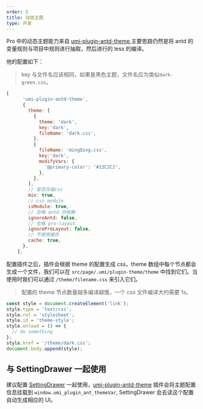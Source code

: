 ```yaml
---
order: 5
title: 动态主题
type: 开发
---
```


Pro 中的动态主题能力来自 [umi-plugin-antd-theme](https://github.com/chenshuai2144/umi-plugin-antd-theme),主要思路仍然是将 antd 的变量规则与项目中规则进行抽取，然后进行的 less 的编译。

他的配置如下：

> key 与文件名应该相同，如果是黑色主题，文件名应为类似`dark-green.css`。

```js
[
      'umi-plugin-antd-theme',
      {
        theme: [
          {
            theme: 'dark',
            key:'dark',
            fileName: 'dark.css',
          },
          {
            fileName: 'mingQing.css',
            key:'dark',
            modifyVars: {
              '@primary-color': '#13C2C2',
            },
          },
        ],
        // 是否压缩css
        min: true,
        // css module
        isModule: true,
        // 忽略 antd 的依赖
        ignoreAntd: false,
        // 忽略 pro-layout
        ignoreProLayout: false,
        // 不使用缓存
        cache: true,
      },
    ],

```

配置插件之后，插件会根据 theme 的配置生成 css，theme 数组中每个节点都会生成一个文件，我们可以在 `src/page/.umi/plugin-theme/theme` 中找到它们。当使用时我们可以通过 `/theme/filename.css` 来引入它们。

> 配置的 theme 节点数量越多编译越慢，一个 css 文件编译大约需要 1s。

```js
const style = document.createElement('link');
style.type = 'text/css';
style.rel = 'stylesheet';
style.id = 'theme-style';
style.onload = () => {
  // do something
};
style.href = '/theme/dark.css';
document.body.append(style);
```

## 与 SettingDrawer 一起使用

建议配置 [SettingDrawer](https://github.com/ant-design/ant-design-pro-layout#settingdrawer) 一起使用，[umi-plugin-antd-theme](https://github.com/chenshuai2144/umi-plugin-antd-theme) 插件会将主题配置信息挂载到 `window.umi_plugin_ant_themeVar`, SettingDrawer 会去读这个配置自动生成相应的 UI。
